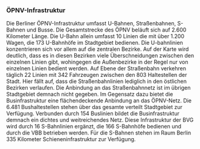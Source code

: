### ÖPNV-Infrastruktur
Die Berliner ÖPNV-Infrastruktur umfasst U-Bahnen, Straßenbahnen, S-Bahnen und Busse. Die Gesamtstrecke des ÖPNV beläuft
sich auf 2.600 Kilometer Länge. Die U-Bahn allein umfasst 10 Linien die mit über 1.200 Wagen, die 173 U-Bahnhöfe im 
Stadtgebiet bedienen. Die U-bahnlinien konzentrieren sich vor allem auf die zentralen Bezirke. Auf der Karte wird 
deutlich, dass es in diesen Bezirken viele Überschneidungen zwischen den einzelnen Linien gibt, wohingegen die 
Außenbezirke in der Regel nur von einzelnen Linien bedient werden. Auf Ebene der Straßenbahn verkehren täglich 22 Linien 
mit 342 Fahrzeugen zwischen den 803 Haltestellen der Stadt. Hier fällt auf, dass die Straßenbahnlinien lediglich in den 
östlichen Bezirken verlaufen. Die Anbindung an das Straßenbahnnetz ist im übrigen Stadtgebiet demnach nicht gegeben.
Im Gegensatz dazu bietet die Businfrastruktur eine flächendeckende Anbindung an das ÖPNV-Netz. Die 6.481 Bushaltestellen 
stehen über das gesamte verteilt Stadtgebiet zur Verfügung. Verbunden durch 154 Buslinien bildet die Businfrastruktur
demnach ein dichtes und weitreichendes Netz. Diese Infrastruktur der BVG wird durch 16 S-Bahnlinien ergänzt, 
die 166 S-Bahnhöfe bedienen und durch die VBB betrieben werden. Für die S-Bahnen stehen im Raum Berlin 335 Kilometer 
Schieneninfrastruktur zur Verfügung. 